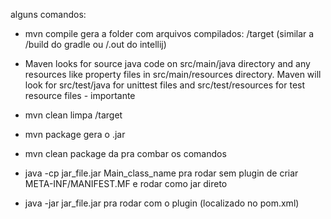 alguns comandos:

- mvn compile
gera a folder com arquivos compilados: /target (similar a /build do gradle ou /.out do intellij)

- Maven looks for source java code on src/main/java directory and any resources like property files in src/main/resources directory. Maven will look for src/test/java for unittest files and src/test/resources for test resource files - importante

- mvn clean
limpa /target

- mvn package
gera o .jar

- mvn clean package
da pra combar os comandos

- java -cp jar_file.jar Main_class_name
pra rodar sem plugin de criar META-INF/MANIFEST.MF e rodar como jar direto

- java -jar jar_file.jar
pra rodar com o plugin (localizado no pom.xml)
